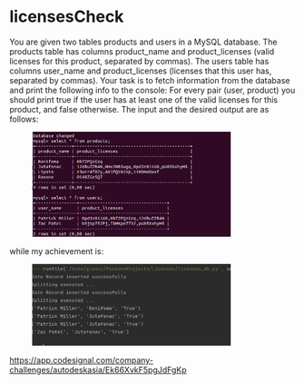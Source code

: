 # licensesCheck

<p align="left">
You are given two tables products and users in a MySQL database. The products table has columns product_name and product_licenses (valid licenses for this product, separated by commas). The users table has columns user_name and product_licenses (licenses that this user has, separated by commas).
Your task is to fetch information from the database and print the following info to the console: For every pair (user, product) you should print true if the user has at least one of the valid licenses for this product, and false otherwise. The input and the desired output are as follows:
</p>

<figure>
  <img src="Figure_1.png" width="350"
 alt="output">
    
</figure>



<p align="left">
while my achievement is:
</p>
<figure>
  <img src="Figure_3.png" width="350"
 alt="output">

</figure>


https://app.codesignal.com/company-challenges/autodeskasia/Ek66XvkF5pgJdFgKp




